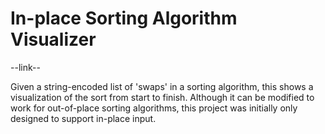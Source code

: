 # In-place Sorting Algorithm Visualizer
--link--

Given a string-encoded list of 'swaps' in a sorting algorithm, this shows a visualization of the sort from start to finish.
Although it can be modified to work for out-of-place sorting algorithms, this project was initially only designed to support in-place input.